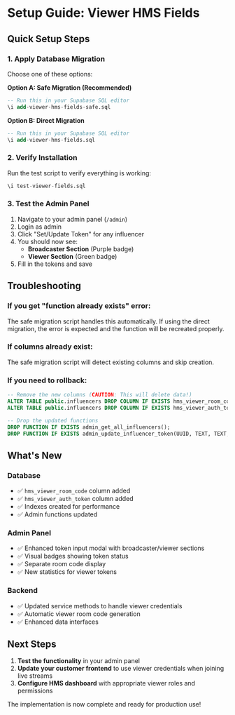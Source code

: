 # Setup Guide: Viewer HMS Fields

## Quick Setup Steps

### 1. Apply Database Migration

Choose one of these options:

**Option A: Safe Migration (Recommended)**
```sql
-- Run this in your Supabase SQL editor
\i add-viewer-hms-fields-safe.sql
```

**Option B: Direct Migration**
```sql
-- Run this in your Supabase SQL editor  
\i add-viewer-hms-fields.sql
```

### 2. Verify Installation

Run the test script to verify everything is working:
```sql
\i test-viewer-fields.sql
```

### 3. Test the Admin Panel

1. Navigate to your admin panel (`/admin`)
2. Login as admin
3. Click "Set/Update Token" for any influencer
4. You should now see:
   - **Broadcaster Section** (Purple badge)
   - **Viewer Section** (Green badge)
5. Fill in the tokens and save

## Troubleshooting

### If you get "function already exists" error:
The safe migration script handles this automatically. If using the direct migration, the error is expected and the function will be recreated properly.

### If columns already exist:
The safe migration script will detect existing columns and skip creation.

### If you need to rollback:
```sql
-- Remove the new columns (CAUTION: This will delete data!)
ALTER TABLE public.influencers DROP COLUMN IF EXISTS hms_viewer_room_code;
ALTER TABLE public.influencers DROP COLUMN IF EXISTS hms_viewer_auth_token;

-- Drop the updated functions
DROP FUNCTION IF EXISTS admin_get_all_influencers();
DROP FUNCTION IF EXISTS admin_update_influencer_token(UUID, TEXT, TEXT, TEXT, TEXT, TEXT);
```

## What's New

### Database
- ✅ `hms_viewer_room_code` column added
- ✅ `hms_viewer_auth_token` column added  
- ✅ Indexes created for performance
- ✅ Admin functions updated

### Admin Panel
- ✅ Enhanced token input modal with broadcaster/viewer sections
- ✅ Visual badges showing token status
- ✅ Separate room code display
- ✅ New statistics for viewer tokens

### Backend
- ✅ Updated service methods to handle viewer credentials
- ✅ Automatic viewer room code generation
- ✅ Enhanced data interfaces

## Next Steps

1. **Test the functionality** in your admin panel
2. **Update your customer frontend** to use viewer credentials when joining live streams
3. **Configure HMS dashboard** with appropriate viewer roles and permissions

The implementation is now complete and ready for production use!